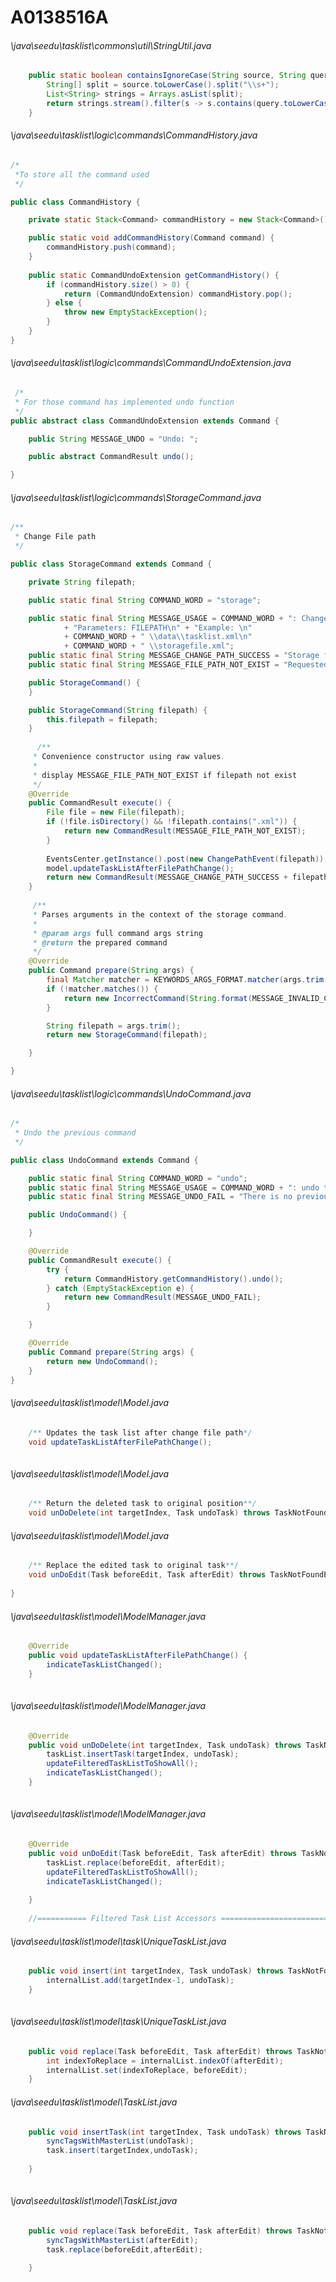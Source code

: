 # A0138516A
###### \java\seedu\tasklist\commons\util\StringUtil.java
``` java
    public static boolean containsIgnoreCase(String source, String query) {
        String[] split = source.toLowerCase().split("\\s+");
        List<String> strings = Arrays.asList(split);
        return strings.stream().filter(s -> s.contains(query.toLowerCase())).count() > 0;
    }
```
###### \java\seedu\tasklist\logic\commands\CommandHistory.java
``` java
/*
 *To store all the command used
 */

public class CommandHistory {

	private static Stack<Command> commandHistory = new Stack<Command>();

	public static void addCommandHistory(Command command) {
		commandHistory.push(command);
	}
	
	public static CommandUndoExtension getCommandHistory() {
		if (commandHistory.size() > 0) {
			return (CommandUndoExtension) commandHistory.pop();
		} else {
			throw new EmptyStackException();
		}
	}
}
```
###### \java\seedu\tasklist\logic\commands\CommandUndoExtension.java
``` java
 /*
 * For those command has implemented undo function
 */
public abstract class CommandUndoExtension extends Command {

	public String MESSAGE_UNDO = "Undo: ";

	public abstract CommandResult undo();

}
```
###### \java\seedu\tasklist\logic\commands\StorageCommand.java
``` java
/**
 * Change File path
 */

public class StorageCommand extends Command {

	private String filepath;

	public static final String COMMAND_WORD = "storage";

	public static final String MESSAGE_USAGE = COMMAND_WORD + ": Change the storage file location.\n"
			+ "Parameters: FILEPATH\n" + "Example: \n" 
			+ COMMAND_WORD + " \\data\\tasklist.xml\n"
			+ COMMAND_WORD + " \\storagefile.xml";
	public static final String MESSAGE_CHANGE_PATH_SUCCESS = "Storage file location has been updated to ";
	public static final String MESSAGE_FILE_PATH_NOT_EXIST = "Requested storage file location does not exist!";

	public StorageCommand() {
	}

	public StorageCommand(String filepath) {
		this.filepath = filepath;
	}
	
	  /**
     * Convenience constructor using raw values.
     *
     * display MESSAGE_FILE_PATH_NOT_EXIST if filepath not exist
     */
	@Override
	public CommandResult execute() {
		File file = new File(filepath);
		if (!file.isDirectory() && !filepath.contains(".xml")) {
			return new CommandResult(MESSAGE_FILE_PATH_NOT_EXIST);
		}
				
		EventsCenter.getInstance().post(new ChangePathEvent(filepath));
		model.updateTaskListAfterFilePathChange();
		return new CommandResult(MESSAGE_CHANGE_PATH_SUCCESS + filepath);
	}
	
	 /**
     * Parses arguments in the context of the storage command.
     *
     * @param args full command args string
     * @return the prepared command
     */
	@Override
	public Command prepare(String args) {
		final Matcher matcher = KEYWORDS_ARGS_FORMAT.matcher(args.trim());
		if (!matcher.matches()) {
			return new IncorrectCommand(String.format(MESSAGE_INVALID_COMMAND_FORMAT, MESSAGE_USAGE));
		}

		String filepath = args.trim();
		return new StorageCommand(filepath);

	}

}
```
###### \java\seedu\tasklist\logic\commands\UndoCommand.java
``` java
/*
 * Undo the previous command
 */

public class UndoCommand extends Command {

	public static final String COMMAND_WORD = "undo";
	public static final String MESSAGE_USAGE = COMMAND_WORD + ": undo the previous command";
	public static final String MESSAGE_UNDO_FAIL = "There is no previous undo command";

	public UndoCommand() {

	}

	@Override
	public CommandResult execute() {
		try {
			return CommandHistory.getCommandHistory().undo();
		} catch (EmptyStackException e) {
			return new CommandResult(MESSAGE_UNDO_FAIL);
		}

	}

	@Override
	public Command prepare(String args) {
		return new UndoCommand();
	}
}
```
###### \java\seedu\tasklist\model\Model.java
``` java
    /** Updates the task list after change file path*/
    void updateTaskListAfterFilePathChange();
    
```
###### \java\seedu\tasklist\model\Model.java
``` java
    /** Return the deleted task to original position**/
	void unDoDelete(int targetIndex, Task undoTask) throws TaskNotFoundException;

```
###### \java\seedu\tasklist\model\Model.java
``` java
    /** Replace the edited task to original task**/
	void unDoEdit(Task beforeEdit, Task afterEdit) throws TaskNotFoundException;
    
}
```
###### \java\seedu\tasklist\model\ModelManager.java
``` java
    @Override
    public void updateTaskListAfterFilePathChange() {
    	indicateTaskListChanged();
    }
    
```
###### \java\seedu\tasklist\model\ModelManager.java
``` java
    @Override
	public void unDoDelete(int targetIndex, Task undoTask) throws TaskNotFoundException{
    	taskList.insertTask(targetIndex, undoTask);
    	updateFilteredTaskListToShowAll();
        indicateTaskListChanged();
    }
    
```
###### \java\seedu\tasklist\model\ModelManager.java
``` java
    @Override
  	public void unDoEdit(Task beforeEdit, Task afterEdit) throws TaskNotFoundException{
    	taskList.replace(beforeEdit, afterEdit);
    	updateFilteredTaskListToShowAll();
        indicateTaskListChanged();
    	
    }
    
    //=========== Filtered Task List Accessors ===============================================================
```
###### \java\seedu\tasklist\model\task\UniqueTaskList.java
``` java
    public void insert(int targetIndex, Task undoTask) throws TaskNotFoundException{
    	internalList.add(targetIndex-1, undoTask);
	}
    
```
###### \java\seedu\tasklist\model\task\UniqueTaskList.java
``` java
    public void replace(Task beforeEdit, Task afterEdit) throws TaskNotFoundException{
		int indexToReplace = internalList.indexOf(afterEdit);
		internalList.set(indexToReplace, beforeEdit);		
	}

```
###### \java\seedu\tasklist\model\TaskList.java
``` java
    public void insertTask(int targetIndex, Task undoTask) throws TaskNotFoundException{
    	syncTagsWithMasterList(undoTask);
    	task.insert(targetIndex,undoTask);
    	
	}
    
```
###### \java\seedu\tasklist\model\TaskList.java
``` java
    public void replace(Task beforeEdit, Task afterEdit) throws TaskNotFoundException {
    	syncTagsWithMasterList(afterEdit);
    	task.replace(beforeEdit,afterEdit);
		
	}
```
